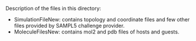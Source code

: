 Description of the files in this directory:
- SimulationFileNew: contains topology and coordinate files and few other files provided by SAMPL5 challenge provider.
- MoleculeFilesNew: contains mol2 and pdb files of hosts and guests.
